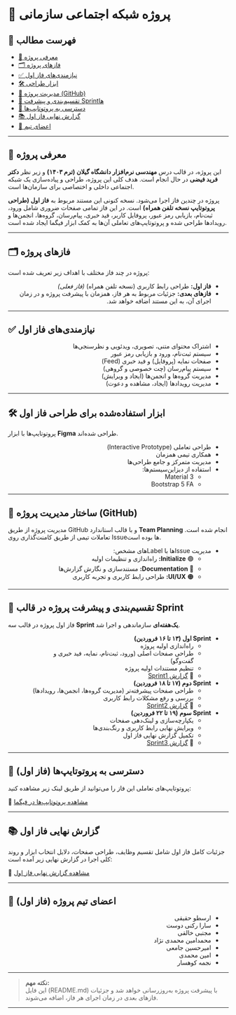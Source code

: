 # 🚀 پروژه شبکه اجتماعی سازمانی


## 📖 فهرست مطالب
- [📌 معرفی پروژه](#-معرفی-پروژه)
- [🗂 فازهای پروژه](#️-فازهای-پروژه)
- [✅ نیازمندی‌های فاز اول](#-نیازمندیهای-فاز-اول)
- [🛠 ابزار طراحی](#️-ابزار-استفادهشده-برای-طراحی-فاز-اول)
- [📂 مدیریت پروژه (GitHub)](#-ساختار-مدیریت-پروژه-github)
- [📅 تقسیم‌بندی و پیشرفت Sprintها](#-تقسیمبندی-و-پیشرفت-پروژه-در-قالب-sprint)
- [🎨 دسترسی به پروتوتایپ‌ها](#-دسترسی-به-پروتوتایپها-فاز-اول)
- [📚 گزارش نهایی فاز اول](#-گزارش-نهایی-فاز-اول)
- [👥 اعضای تیم](#-اعضای-تیم-پروژه-فاز-اول)

---

## 📌 معرفی پروژه
این پروژه، در قالب درس **مهندسی نرم‌افزار دانشگاه گیلان (ترم ۱۴۰۳)** و زیر نظر **دکتر فرید فیضی** در حال انجام است. هدف کلی این پروژه، طراحی و پیاده‌سازی یک شبکه اجتماعی داخلی و اختصاصی برای سازمان‌ها است.

پروژه در چندین فاز اجرا می‌شود. نسخه کنونی این مستند مربوط به **فاز اول (طراحی پروتوتایپ نسخه تلفن همراه)** است. در این فاز تمامی صفحات ضروری شامل ورود، ثبت‌نام، بازیابی رمز عبور، پروفایل کاربر، فید خبری، پیام‌رسان، گروه‌ها، انجمن‌ها و رویدادها طراحی شده و پروتوتایپ‌های تعاملی آن‌ها به کمک ابزار فیگما ایجاد شده است.

---

## 🗂 فازهای پروژه
پروژه در چند فاز مختلف با اهداف زیر تعریف شده است:

<div dir="rtl">

- **فاز اول:** طراحی رابط کاربری (نسخه تلفن همراه) *(فاز فعلی)*
- **فازهای بعدی:**  جزئیات مربوط به هر فاز، همزمان با پیشرفت پروژه و در زمان اجرای آن، به این مستند اضافه خواهد شد.

</div>

---

## ✅ نیازمندی‌های فاز اول
<div dir="rtl">

- اشتراک محتوای متنی، تصویری، ویدئویی و نظرسنجی‌ها
- سیستم ثبت‌نام، ورود و بازیابی رمز عبور
- صفحات نمایه (پروفایل) و فید خبری (Feed)
- سیستم پیام‌رسان (چت خصوصی و گروهی)
- مدیریت گروه‌ها و انجمن‌ها (ایجاد و ویرایش)
- مدیریت رویدادها (ایجاد، مشاهده و دعوت)

</div>

---

## 🛠 ابزار استفاده‌شده برای طراحی فاز اول
پروتوتایپ‌ها با ابزار **Figma** طراحی شده‌اند.

<div dir="rtl">

<ul>
  <li>طراحی تعاملی (Interactive Prototype)</li>
  <li>همکاری تیمی همزمان</li>
  <li>مدیریت متمرکز و جامع طراحی‌ها</li>
  <li>استفاده از دیزاین‌سیستم‌ها:
    <ul dir="rtl">
      <li>Material 3</li>
      <li>Bootstrap 5 FA</li>
    </ul>
  </li>
</ul>

</div>

---

## 📂 ساختار مدیریت پروژه (GitHub)
مدیریت پروژه از طریق GitHub و با قالب استاندارد **Team Planning** انجام شده است. تعاملات تیمی از طریق کامنت‌گذاری روی Issueها بوده است.

<div dir="rtl">

<ul>
  <li>مدیریت Issueها با Labelهای مشخص:
    <ul dir="rtl">
      <li>🟢 <strong>Initialize:</strong> راه‌اندازی و تنظیمات اولیه</li>
      <li>🔵 <strong>Documentation:</strong> مستندسازی و نگارش گزارش‌ها</li>
      <li>🟠 <strong>UI/UX:</strong> طراحی رابط کاربری و تجربه کاربری</li>
    </ul>
  </li>
</ul>

</div>

---

## 📅 تقسیم‌بندی و پیشرفت پروژه در قالب Sprint
فاز اول پروژه در قالب سه **Sprint یک‌هفته‌ای** سازماندهی و اجرا شد.

<div dir="rtl">

<ul dir="rtl">
  <li><strong>Sprint اول (۱۳ تا ۱۶ فروردین)</strong>
    <ul dir="rtl">
      <li>راه‌اندازی اولیه پروژه</li>
      <li>طراحی صفحات اصلی (ورود، ثبت‌نام، نمایه، فید خبری و گفت‌وگو)</li>
      <li>تنظیم مستندات اولیه پروژه</li>
      <li>📖 <a href="Sprint1-summary.md"> گزارش Sprint1 </a></li>
    </ul>
  </li>

  <li><strong>Sprint دوم (۱۷ تا ۱۸ فروردین)</strong>
    <ul dir="rtl">
      <li>طراحی صفحات پیشرفته‌تر (مدیریت گروه‌ها، انجمن‌ها، رویدادها)</li>
      <li>بررسی و رفع مشکلات رابط کاربری</li>
      <li>📖 <a href="Sprint2-summary.md"> گزارش Sprint2 </a></li>
    </ul>
  </li>

  <li><strong>Sprint سوم (۱۹ تا ۲۲ فروردین)</strong>
    <ul dir="rtl">
      <li>یکپارچه‌سازی و لینک‌دهی صفحات</li>
      <li>ویرایش نهایی رابط کاربری و رنگ‌بندی‌ها</li>
      <li>تکمیل گزارش نهایی فاز اول</li>
      <li>📖 <a href="Sprint3-summary.md"> گزارش Sprint3 </a></li>
    </ul>
  </li>
</ul>

</div>

---

## 🎨 دسترسی به پروتوتایپ‌ها (فاز اول)
پروتوتایپ‌های تعاملی این فاز را می‌توانید از طریق لینک زیر مشاهده کنید:

🔗 [مشاهده پروتوتایپ‌ها در فیگما](https://www.figma.com/design/W1udGOCI5g6WOiMc4S9GMT/Social-Network---7gun?node-id=0-1&t=JiQAgaG0xbfsBnEz-1)

---

## 📚 گزارش نهایی فاز اول
جزئیات کامل فاز اول شامل تقسیم وظایف، طراحی صفحات، دلایل انتخاب ابزار و روند کلی اجرا در گزارش نهایی زیر آمده است:

📖 [مشاهده گزارش نهایی فاز اول](https://docs.google.com/document/d/16yNkjdHMuNY2Qr_G1Uqiz4pqbTHJamUH/edit?usp=sharing&ouid=101601006722367121274&rtpof=true&sd=true)

---

## 👥 اعضای تیم پروژه (فاز اول)

<div dir="rtl">

- ارسطو حقیقی
- سارا رکنی دوست
- مجتبی خالقی
- محمدامین محمدی نژاد
- امیرحسین جامعی
- امین محمدی
- نجمه کوهسار

</div>


---

> **نکته مهم:**  
> این فایل (README.md) با پیشرفت پروژه به‌روز‌رسانی خواهد شد و جزئیات فازهای بعدی در زمان اجرای هر فاز، اضافه می‌شوند.

---
